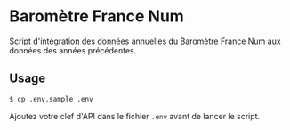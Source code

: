 # Baromètre France Num

Script d'intégration des données annuelles du Baromètre France Num aux données des années précédentes. 

## Usage

```bash
$ cp .env.sample .env
```

Ajoutez votre clef d'API dans le fichier `.env` avant de lancer le script. 
